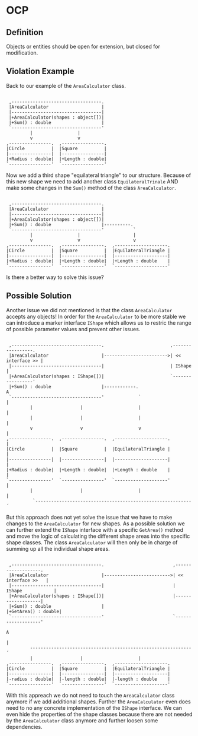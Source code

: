 ﻿# OCP

## Definition

Objects or entities should be open for extension, but closed for modification.

## Violation Example

Back to our example of the `AreaCalculator` class.

```

 ,----------------------------------.  
 |AreaCalculator                    |  
 |----------------------------------|  
 |+AreaCalculator(shapes : object[])|  
 |+Sum() : double                   |  
 `----------------------------------'  
         |                 |          
         v                 v          
,----------------.  ,----------------.
|Circle          |  |Square          |
|----------------|  |----------------|
|+Radius : double|  |+Length : double|
`----------------'  `----------------'

```

Now we add a third shape "equilateral triangle" to our structure. Because of this 
new shape we need to add another class `EquilateralTrinale` AND make some changes
in the `Sum()` method of the class `AreaCalculator`.


```

 ,----------------------------------.  
 |AreaCalculator                    |  
 |----------------------------------|  
 |+AreaCalculator(shapes : object[])|  
 |+Sum() : double                   |----------.
 `----------------------------------'           `
         |                 |                    |          
         v                 v                    v          
,----------------.  ,----------------.  ,--------------------.
|Circle          |  |Square          |  |EquilateralTriangle |
|----------------|  |----------------|  |--------------------|
|+Radius : double|  |+Length : double|  |+Length : double    |
`----------------'  `----------------'  `--------------------'

```

Is there a better way to solve this issue?

## Possible Solution

Another issue we did not mentioned is that the class `AreaCalculator` accepts
any objects! In order for the `AreaCalculator` to be more stable we can
introduce a marker interface `IShape` which allows us to restric the range of
possible parameter values and prevent other issues.

```

 ,----------------------------------.                         ,-----------------.
 |AreaCalculator                    |------------------------>| << interface >> |
 |----------------------------------|                         | IShape          |
 |+AreaCalculator(shapes : IShape[])|                         `-----------------'
 |+Sum() : double                   |------------.                     A
 `----------------------------------'             `                    |
         |                  |                     |                    |
         |                  |                     |                    |
         v                  v                     v                    |
,----------------.  ,----------------.  ,--------------------.         |
|Circle          |  |Square          |  |EquilateralTriangle |         |
|----------------|  |----------------|  |--------------------|         |
|+Radius : double|  |+Length : double|  |+Length : double    |         |
`----------------'  `----------------'  `--------------------'         |
         |                  |                     |                    |
          `-----------------------------------------------------------´

```

But this approach does not yet solve the issue that we have to make changes
to the `AreaCalculator` for new shapes. As a possible solution we can further
extend the `IShape` interface with a specific `GetArea()` method and move the
logic of calculating the different shape areas into the specific shape classes.
The class `AreaCalculator` will then only be in charge of summing up all the
individual shape areas.

```

 ,----------------------------------.                          ,-------------------.
 |AreaCalculator                    |------------------------->| << interface >>   |
 |----------------------------------|                          | IShape            |
 |+AreaCalculator(shapes : IShape[])|                          |-------------------|
 |+Sum() : double                   |                          |+GetArea() : double|
 `----------------------------------'                          `-------------------'
                                                                       A
                                                                       |
         -------------------------------------------------------------´
         |                  |                     |
,----------------.  ,----------------.  ,--------------------.
|Circle          |  |Square          |  |EquilateralTriangle |
|----------------|  |----------------|  |--------------------|
|-radius : double|  |-length : double|  |-length : double    |
`----------------'  `----------------'  `--------------------'

```

With this appreach we do not need to touch the `AreaCalculator` class anymore
if we add additional shapes. Further the `AreaCalculator` even does need to no
any concrete implementation of the `IShape` interface. We can even hide the 
properties of the shape classes because there are not needed by the 
`AreaCalculator` class anymore and further loosen some dependencies.

